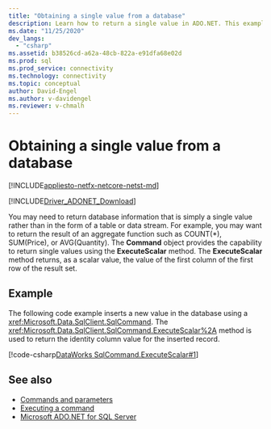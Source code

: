 ```yaml
---
title: "Obtaining a single value from a database"
description: Learn how to return a single value in ADO.NET. This example code returns the identity column value for an inserted record.
ms.date: "11/25/2020"
dev_langs: 
  - "csharp"
ms.assetid: b38526cd-a62a-48cb-822a-e91dfa68e02d
ms.prod: sql
ms.prod_service: connectivity
ms.technology: connectivity
ms.topic: conceptual
author: David-Engel
ms.author: v-davidengel
ms.reviewer: v-chmalh
---
```

# Obtaining a single value from a database

[!INCLUDE[appliesto-netfx-netcore-netst-md](../../includes/appliesto-netfx-netcore-netst-md.md)]

[!INCLUDE[Driver_ADONET_Download](../../includes/driver_adonet_download.md)]

You may need to return database information that is simply a single value rather than in the form of a table or data stream. For example, you may want to return the result of an aggregate function such as COUNT(\*), SUM(Price), or AVG(Quantity). The **Command** object provides the capability to return single values using the **ExecuteScalar** method. The **ExecuteScalar** method returns, as a scalar value, the value of the first column of the first row of the result set.

## Example

The following code example inserts a new value in the database using a <xref:Microsoft.Data.SqlClient.SqlCommand>. The <xref:Microsoft.Data.SqlClient.SqlCommand.ExecuteScalar%2A> method is used to return the identity column value for the inserted record.

[!code-csharp[DataWorks SqlCommand.ExecuteScalar#1](~/../sqlclient/doc/samples/SqlCommand_ExecuteScalar_Return_Id.cs#1)]

## See also

- [Commands and parameters](commands-parameters.md)
- [Executing a command](execute-command.md)
- [Microsoft ADO.NET for SQL Server](microsoft-ado-net-sql-server.md)
